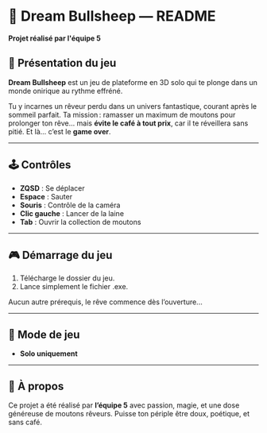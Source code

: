 # 🐑 Dream Bullsheep — README

**Projet réalisé par l'équipe 5**

## 🌙 Présentation du jeu

**Dream Bullsheep** est un jeu de plateforme en 3D solo qui te plonge dans un monde onirique au rythme effréné.

Tu y incarnes un rêveur perdu dans un univers fantastique, courant après le sommeil parfait. Ta mission : ramasser un maximum de moutons pour prolonger ton rêve... mais **évite le café à tout prix**, car il te réveillera sans pitié. Et là... c’est le **game over**.

---

## 🕹️ Contrôles

* **ZQSD** : Se déplacer
* **Espace** : Sauter
* **Souris** : Contrôle de la caméra
* **Clic gauche** : Lancer de la laine
* **Tab** : Ouvrir la collection de moutons

---

## 🎮 Démarrage du jeu

1. Télécharge le dossier du jeu.
2. Lance simplement le fichier .exe.

Aucun autre prérequis, le rêve commence dès l’ouverture...

---

## 👥 Mode de jeu

* **Solo uniquement**

---

## 👑 À propos

Ce projet a été réalisé par **l’équipe 5** avec passion, magie, et une dose généreuse de moutons rêveurs.
Puisse ton périple être doux, poétique, et sans café.
